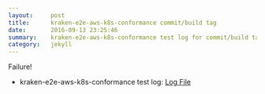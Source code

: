 ```yaml
---
layout:     post
title:      kraken-e2e-aws-k8s-conformance commit/build tag 
date:       2016-09-13 23:25:46
summary:    kraken-e2e-aws-k8s-conformance test log for commit/build tag .
category:   jekyll
---
```


Failure!

- kraken-e2e-aws-k8s-conformance test log: [Log File](http://s3-us-west-2.amazonaws.com/kraken-e2e-logs/testlet.kubeme.io/kraken-e2e-aws-k8s-conformance/74/build-log.txt)

